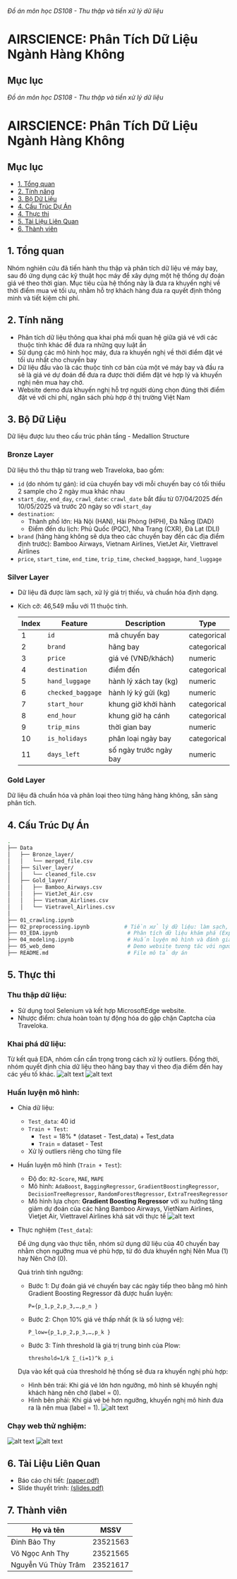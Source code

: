 _Đồ án môn học DS108 - Thu thập và tiền xử lý dữ liệu_
# AIRSCIENCE: Phân Tích Dữ Liệu Ngành Hàng Không

## Mục lục
_Đồ án môn học DS108 - Thu thập và tiền xử lý dữ liệu_

# AIRSCIENCE: Phân Tích Dữ Liệu Ngành Hàng Không

## Mục lục
- [1. Tổng quan](#1-tổng-quan)
- [2. Tính năng](#2-tính-năng)
- [3. Bộ Dữ Liệu](#2-bộ-dữ-liệu)
- [4. Cấu Trúc Dự Án](#4-cấu-trúc-dự-án)
- [4. Thực thi](#4-thực-thi)
- [5. Tài Liệu Liên Quan](#5-tài-liệu-liên-quan)
- [6. Thành viên](#6-thành-viên)

## 1. Tổng quan
Nhóm nghiên cứu đã tiến hành thu thập và phân tích dữ liệu vé máy bay, sau đó ứng dụng các kỹ thuật học máy để xây dựng một hệ thống dự đoán giá vé theo thời gian. Mục tiêu của hệ thống này là đưa ra khuyến nghị về thời điểm mua vé tối ưu, nhằm hỗ trợ khách hàng đưa ra quyết định thông minh và tiết kiệm chi phí.

## 2. Tính năng
- Phân tích dữ liệu thông qua khai phá mối quan hệ giữa giá vé với các thuộc tính khác để đưa ra những quy luật ẩn
- Sử dụng các mô hình học máy, đưa ra khuyến nghị về thời điểm đặt vé tối ưu nhất cho chuyến bay
- Dữ liệu đầu vào là các thuộc tính cơ bản của một vé máy bay và đầu ra sẽ là giá vé dự đoán để đưa ra được thời điểm đặt vé hợp lý và khuyến nghị nên mua hay chờ.
- Website demo đưa khuyến nghị hỗ trợ người dùng chọn đúng thời điểm đặt vé với chi phí, ngân sách phù hợp ở thị trường Việt Nam

## 3. Bộ Dữ Liệu

Dữ liệu được lưu theo cấu trúc phân tầng - Medallion Structure

### Bronze Layer 
Dữ liệu thô thu thập từ trang web Traveloka, bao gồm:
- `id` (do nhóm tự gán): id của chuyến bay với mỗi chuyến bay có tối thiểu 2 sample cho 2 ngày mua khác nhau
- `start_day`, `end_day`, `crawl_date`: `crawl_date` bắt đầu từ 07/04/2025 đến 10/05/2025 và trước 20 ngày so với `start_day`
- `destination`: 
    - Thành phố lớn: Hà Nội (HAN), Hải Phòng (HPH), Đà Nẵng (DAD)
    - Điểm đến du lịch: Phú Quốc (PQC), Nha Trang (CXR), Đà Lạt (DLI)
- `brand` (hãng hàng không sẽ dựa theo các chuyến bay đến các địa điểm định trước): Bamboo Airways, Vietnam Airlines, VietJet Air, Viettravel Airlines
- `price`, `start_time`, `end_time`,  `trip_time`, `checked_baggage`, `hand_luggage`

### Silver Layer
- Dữ liệu đã được làm sạch, xử lý giá trị thiếu, và chuẩn hóa định dạng.
- Kích cỡ: 46,549 mẫu với 11 thuộc tính.

    | Index | Feature           | Description                   | Type         |
    |-------|-------------------|-------------------------------|--------------|
    | 1     | `id`              | mã chuyến bay                 | categorical  |
    | 2     | `brand`           | hãng bay                      | categorical  |
    | 3     | `price`           | giá vé (VNĐ/khách)            | numeric      |
    | 4     | `destination`     | điểm đến                      | categorical  |
    | 5     | `hand_luggage`    | hành lý xách tay (kg)         | numeric      |
    | 6     | `checked_baggage` | hành lý ký gửi (kg)           | numeric      |
    | 7     | `start_hour`      | khung giờ khởi hành           | categorical  |
    | 8     | `end_hour`        | khung giờ hạ cánh             | categorical  |
    | 9     | `trip_mins`       | thời gian bay                 | numeric      |
    | 10    | `is_holidays`     | phân loại ngày bay            | categorical  |
    | 11    | `days_left`       | số ngày trước ngày bay       | numeric      |

### Gold Layer
Dữ liệu đã chuẩn hóa và phân loại theo từng hãng hàng không, sẵn sàng phân tích.

## 4. Cấu Trúc Dự Án
```bash
.
├── Data
│   ├── Bronze_layer/
│   │   └── merged_file.csv           
│   ├── Silver_layer/
│   │   └── cleaned_file.csv          
│   ├── Gold_layer/
│   │   ├── Bamboo_Airways.csv
│   │   ├── VietJet_Air.csv
│   │   ├── Vietnam_Airlines.csv
│   │   └── Vietravel_Airlines.csv   
│
├── 01_crawling.ipynb                
├── 02_preprocessing.ipynb           # Tiền xử lý dữ liệu: làm sạch, định dạng, xử lý thiếu
├── 03_EDA.ipynb                      # Phân tích dữ liệu khám phá (Exploratory Data Analysis)
├── 04_modeling.ipynb                 # Huấn luyện mô hình và đánh giá kết quả
├── 05_web_demo                       # Demo website tương tác với người dùng
├── README.md                         # File mô tả dự án
```
## 5. Thực thi
### Thu thập dữ liệu:
- Sử dụng tool Selenium và kết hợp MicrosoftEdge website.
- Nhược điểm: chưa hoàn toàn tự động hóa do gặp chặn Captcha của Traveloka.

### Khai phá dữ liệu:
Từ kết quả EDA, nhóm cần cẩn trọng trong cách xử lý outliers. Đồng thời, nhóm quyết định chia dữ liệu theo hãng bay thay vì theo địa điểm đến hay các yếu tố khác. 
    ![alt text](visualization/image-0.png)
    ![alt text](visualization/image-1.png)

### Huấn luyện mô hình:
- Chia dữ liệu:
    - `Test_data`: 40 id
    - `Train + Test`:
        - `Test` = 18% * (dataset - Test_data) + Test_data
        - `Train` = dataset - Test
    - Xử lý outliers riêng cho từng file

- Huấn luyện mô hình (`Train + Test`):
    - Độ đo: `R2-Score`, `MAE`, `MAPE`
    - Mô hình: `AdaBoost`, `BaggingRegressor`, `GradientBoostingRegressor`, `DecisionTreeRegressor`, `RandomForestRegressor`, `ExtraTreesRegressor`
    - Mô hình lựa chọn: **Gradient Boosting Regressor** với xu hướng tăng giảm dự đoán của các hãng Bamboo Airways, VietNam Airlines, Vietjet Air, Viettravel Airlines khá sát với thực tế
    ![alt text](visualization/image-2.png)

- Thực nghiệm (`Test_data`):
    
    
    Để ứng dụng vào thực tiễn, nhóm sử dụng dữ liệu của 40 chuyến bay nhằm chọn ngưỡng mua vé phù hợp, từ đó đưa khuyến nghị Nên Mua (1) hay Nên Chờ (0).

    Quá trình tính ngưỡng:
    - Bước 1: Dự đoán giá vé chuyến bay các ngày tiếp theo bằng mô hình Gradient Boosting Regressor đã được huấn luyện:
        
        
        `P={p_1,p_2,p_3,…,p_n }`
    - Bước 2: Chọn 10% giá vé thấp nhất (k là số lượng vé):
        
        `P_low={p_1,p_2,p_3,…,p_k }`
    - Bước 3: Tính threshold là giá trị trung bình của Plow:
        
        
        `threshold=1/k ∑_(i=1)^k p_i` 


    Dựa vào kết quả của threshold hệ thống sẽ đưa ra khuyến nghị phù hợp:
    - Hình bên trái: Khi giá vé lớn hơn ngưỡng, mô hình sẽ khuyến nghị khách hàng nên chờ (label = 0). 
    - Hình bên phải: Khi giá vé bé hơn ngưỡng, khuyến nghị mô hình đưa ra là nên mua (label = 1).
    ![alt text](visualization/image-3.png)

### Chạy web thử nghiệm:
![alt text](visualization/image-4.png)
![alt text](visualization/image-5.png)

## 6. Tài Liệu Liên Quan
- Báo cáo chi tiết: [(paper.pdf)](paper.pdf)  
- Slide thuyết trình: [(slides.pdf)](slides.pdf)

## 7. Thành viên
| Họ và tên              | MSSV       |
|------------------------|------------|
| Đinh Bảo Thy           | 23521563   |
| Võ Ngọc Anh Thy        | 23521565   |
| Nguyễn Vũ Thùy Trâm    | 23521617   |
